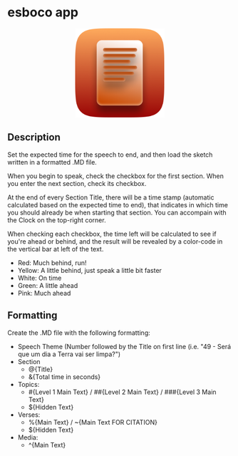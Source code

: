 # esboco app

<p align="center">
<img src="public/logo512.png" alt="esboco" height="200">
</p>

## Description
Set the expected time for the speech to end, and then load the sketch written in a formatted .MD file.

When you begin to speak, check the checkbox for the first section. When you enter the next section, check its checkbox.

At the end of every Section Title, there will be a time stamp (automatic calculated based on the expected time to end), that indicates in which time you should already be when starting that section. You can accompain with the Clock on the top-right corner.

When checking each checkbox, the time left will be calculated to see if you're ahead or behind, and the result will be revealed by a color-code in the vertical bar at left of the text.
- Red: Much behind, run!
- Yellow: A little behind, just speak a little bit faster
- White: On time
- Green: A little ahead
- Pink: Much ahead

## Formatting

Create the .MD file with the following formatting:
- Speech Theme (Number followed by the Title on first line (i.e. "49 - Será que um dia a Terra vai ser limpa?")
- Section
  - @{Title}
  - &{Total time in seconds}
- Topics:
  - #{Level 1 Main Text} / ##{Level 2 Main Text} / ###{Level 3 Main Text}
  - ${Hidden Text}
- Verses:
  - %{Main Text} / ~{Main Text FOR CITATION}
  - ${Hidden Text}
- Media:
  - ^{Main Text}
